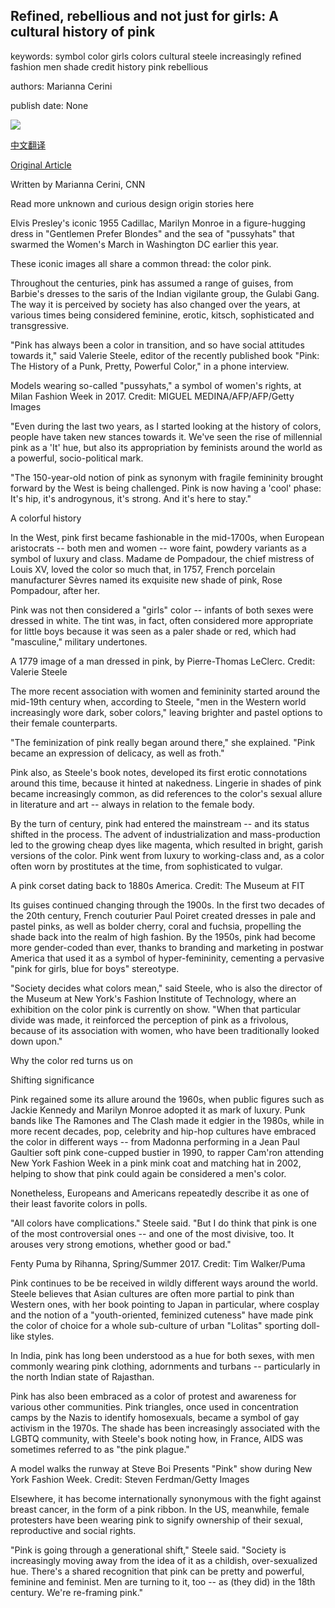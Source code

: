 ## Refined, rebellious and not just for girls: A cultural history of pink

keywords: symbol color girls colors cultural steele increasingly refined fashion men shade credit history pink rebellious

authors: Marianna Cerini

publish date: None

![](https://cdn.cnn.com/cnnnext/dam/assets/181026160610-pink-fashion-close-crop-super-tease.jpg)

[中文翻译](Refined%2C%20rebellious%20and%20not%20just%20for%20girls%3A%20A%20cultural%20history%20of%20pink_zh.md)

[Original Article](https://edition.cnn.com/style/article/history-of-color-pink/index.html)

Written by Marianna Cerini, CNN

Read more unknown and curious design origin stories here

Elvis Presley's iconic 1955 Cadillac, Marilyn Monroe in a figure-hugging dress in "Gentlemen Prefer Blondes" and the sea of "pussyhats" that swarmed the Women's March in Washington DC earlier this year.

These iconic images all share a common thread: the color pink.

Throughout the centuries, pink has assumed a range of guises, from Barbie's dresses to the saris of the Indian vigilante group, the Gulabi Gang. The way it is perceived by society has also changed over the years, at various times being considered feminine, erotic, kitsch, sophisticated and transgressive.

"Pink has always been a color in transition, and so have social attitudes towards it," said Valerie Steele, editor of the recently published book "Pink: The History of a Punk, Pretty, Powerful Color," in a phone interview.

Models wearing so-called "pussyhats," a symbol of women's rights, at Milan Fashion Week in 2017. Credit: MIGUEL MEDINA/AFP/AFP/Getty Images

"Even during the last two years, as I started looking at the history of colors, people have taken new stances towards it. We've seen the rise of millennial pink as a 'It' hue, but also its appropriation by feminists around the world as a powerful, socio-political mark.

"The 150-year-old notion of pink as synonym with fragile femininity brought forward by the West is being challenged. Pink is now having a 'cool' phase: It's hip, it's androgynous, it's strong. And it's here to stay."

A colorful history

In the West, pink first became fashionable in the mid-1700s, when European aristocrats -- both men and women -- wore faint, powdery variants as a symbol of luxury and class. Madame de Pompadour, the chief mistress of Louis XV, loved the color so much that, in 1757, French porcelain manufacturer Sèvres named its exquisite new shade of pink, Rose Pompadour, after her.

Pink was not then considered a "girls" color -- infants of both sexes were dressed in white. The tint was, in fact, often considered more appropriate for little boys because it was seen as a paler shade or red, which had "masculine," military undertones.

A 1779 image of a man dressed in pink, by Pierre-Thomas LeClerc. Credit: Valerie Steele

The more recent association with women and femininity started around the mid-19th century when, according to Steele, "men in the Western world increasingly wore dark, sober colors," leaving brighter and pastel options to their female counterparts.

"The feminization of pink really began around there," she explained. "Pink became an expression of delicacy, as well as froth."

Pink also, as Steele's book notes, developed its first erotic connotations around this time, because it hinted at nakedness. Lingerie in shades of pink became increasingly common, as did references to the color's sexual allure in literature and art -- always in relation to the female body.

By the turn of century, pink had entered the mainstream -- and its status shifted in the process. The advent of industrialization and mass-production led to the growing cheap dyes like magenta, which resulted in bright, garish versions of the color. Pink went from luxury to working-class and, as a color often worn by prostitutes at the time, from sophisticated to vulgar.

A pink corset dating back to 1880s America. Credit: The Museum at FIT

Its guises continued changing through the 1900s. In the first two decades of the 20th century, French couturier Paul Poiret created dresses in pale and pastel pinks, as well as bolder cherry, coral and fuchsia, propelling the shade back into the realm of high fashion. By the 1950s, pink had become more gender-coded than ever, thanks to branding and marketing in postwar America that used it as a symbol of hyper-femininity, cementing a pervasive "pink for girls, blue for boys" stereotype.

"Society decides what colors mean," said Steele, who is also the director of the Museum at New York's Fashion Institute of Technology, where an exhibition on the color pink is currently on show. "When that particular divide was made, it reinforced the perception of pink as a frivolous, because of its association with women, who have been traditionally looked down upon."

Why the color red turns us on

Shifting significance

Pink regained some its allure around the 1960s, when public figures such as Jackie Kennedy and Marilyn Monroe adopted it as mark of luxury. Punk bands like The Ramones and The Clash made it edgier in the 1980s, while in more recent decades, pop, celebrity and hip-hop cultures have embraced the color in different ways -- from Madonna performing in a Jean Paul Gaultier soft pink cone-cupped bustier in 1990, to rapper Cam'ron attending New York Fashion Week in a pink mink coat and matching hat in 2002, helping to show that pink could again be considered a men's color.

Nonetheless, Europeans and Americans repeatedly describe it as one of their least favorite colors in polls.

"All colors have complications." Steele said. "But I do think that pink is one of the most controversial ones -- and one of the most divisive, too. It arouses very strong emotions, whether good or bad."

Fenty Puma by Rihanna, Spring/Summer 2017. Credit: Tim Walker/Puma

Pink continues to be be received in wildly different ways around the world. Steele believes that Asian cultures are often more partial to pink than Western ones, with her book pointing to Japan in particular, where cosplay and the notion of a "youth-oriented, feminized cuteness" have made pink the color of choice for a whole sub-culture of urban "Lolitas" sporting doll-like styles.

In India, pink has long been understood as a hue for both sexes, with men commonly wearing pink clothing, adornments and turbans -- particularly in the north Indian state of Rajasthan.

Pink has also been embraced as a color of protest and awareness for various other communities. Pink triangles, once used in concentration camps by the Nazis to identify homosexuals, became a symbol of gay activism in the 1970s. The shade has been increasingly associated with the LGBTQ community, with Steele's book noting how, in France, AIDS was sometimes referred to as "the pink plague."

A model walks the runway at Steve Boi Presents "Pink" show during New York Fashion Week. Credit: Steven Ferdman/Getty Images

Elsewhere, it has become internationally synonymous with the fight against breast cancer, in the form of a pink ribbon. In the US, meanwhile, female protesters have been wearing pink to signify ownership of their sexual, reproductive and social rights.

"Pink is going through a generational shift," Steele said. "Society is increasingly moving away from the idea of it as a childish, over-sexualized hue. There's a shared recognition that pink can be pretty and powerful, feminine and feminist. Men are turning to it, too -- as (they did) in the 18th century. We're re-framing pink."